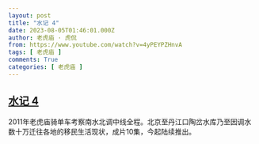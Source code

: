 ```yaml
---
layout: post
title: "水记 4"
date: 2023-08-05T01:46:01.000Z
author: 老虎庙 · 虎侃
from: https://www.youtube.com/watch?v=4yPEYPZHnvA
tags: [ 老虎庙 ]
comments: True
categories: [ 老虎庙 ]
---
```

<!--1691199961000-->
[水记 4](https://www.youtube.com/watch?v=4yPEYPZHnvA)
------

<div>
2011年老虎庙骑单车考察南水北调中线全程。北京至丹江口陶岔水库乃至因调水数十万迁往各地的移民生活现状，成片10集，今起陆续推出。
</div>
